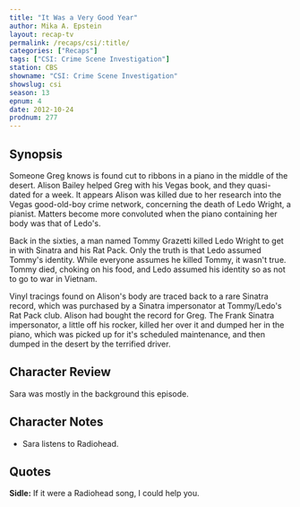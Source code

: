 ```yaml
---
title: "It Was a Very Good Year"
author: Mika A. Epstein
layout: recap-tv
permalink: /recaps/csi/:title/
categories: ["Recaps"]
tags: ["CSI: Crime Scene Investigation"]
station: CBS
showname: "CSI: Crime Scene Investigation"
showslug: csi
season: 13  
epnum: 4  
date: 2012-10-24
prodnum: 277  
---
```


## Synopsis

Someone Greg knows is found cut to ribbons in a piano in the middle of the desert. Alison Bailey helped Greg with his Vegas book, and they quasi-dated for a week. It appears Alison was killed due to her research into the Vegas good-old-boy crime network, concerning the death of Ledo Wright, a pianist. Matters become more convoluted when the piano containing her body was that of Ledo's.

Back in the sixties, a man named Tommy Grazetti killed Ledo Wright to get in with Sinatra and his Rat Pack. Only the truth is that Ledo assumed Tommy's identity. While everyone assumes he killed Tommy, it wasn't true. Tommy died, choking on his food, and Ledo assumed his identity so as not to go to war in Vietnam.

Vinyl tracings found on Alison's body are traced back to a rare Sinatra record, which was purchased by a Sinatra impersonator at Tommy/Ledo's Rat Pack club. Alison had bought the record for Greg. The Frank Sinatra impersonator, a little off his rocker, killed her over it and dumped her in the piano, which was picked up for it's scheduled maintenance, and then dumped in the desert by the terrified driver.

## Character Review

Sara was mostly in the background this episode.

## Character Notes

* Sara listens to Radiohead.

## Quotes

**Sidle:** If it were a Radiohead song, I could help you.

